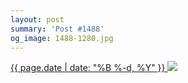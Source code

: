 ```yaml
---
layout: post
summary: 'Post #1488'
og_image: 1488-1280.jpg
---
```


<p>
 <time>
  <a href="/1488">
   {{ page.date | date: "%B %-d, %Y" }}
  </a>
 </time>
 <a href="/1488">
  <img data-taken="9/11/2021" sizes="(min-width: 700px) 50vw, calc(100vw - 2rem)" src="{{ site.assets_url }}/1488-640.jpg" srcset="{{ site.assets_url }}/1488-320.jpg 320w, {{ site.assets_url }}/1488-640.jpg 640w, {{ site.assets_url }}/1488-960.jpg 960w, {{ site.assets_url }}/1488-1280.jpg 1280w"/>
 </a>
</p>
